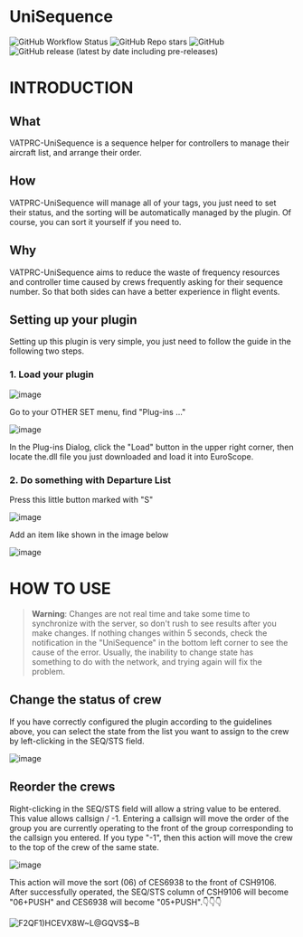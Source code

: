 # UniSequence

![GitHub Workflow Status](https://img.shields.io/github/actions/workflow/status/Ericple/VATPRC-UniSequence/msbuild.yml?style=flat-square)
![GitHub Repo stars](https://img.shields.io/github/stars/Ericple/VATPRC-UniSequence?style=social)
![GitHub](https://img.shields.io/github/license/Ericple/VATPRC-UniSequence?style=flat-square)
![GitHub release (latest by date including pre-releases)](https://img.shields.io/github/v/release/Ericple/VATPRC-UniSequence?display_name=tag&include_prereleases&style=flat-square)

# INTRODUCTION

## What

VATPRC-UniSequence is a sequence helper for controllers to manage their aircraft list, and arrange their order.

## How

VATPRC-UniSequence will manage all of your tags, you just need to set their status, and the sorting will be automatically managed by the plugin. Of course, you can sort it yourself if you need to.

## Why

VATPRC-UniSequence aims to reduce the waste of frequency resources and controller time caused by crews frequently asking for their sequence number. So that both sides can have a better experience in flight events.

## Setting up your plugin

Setting up this plugin is very simple, you just need to follow the guide in the following two steps.

### 1. Load your plugin

![image](https://github.com/Ericple/VATPRC-UniSequence/assets/13230558/250f49e6-baf2-47ec-ad73-87c5e0d5d3fc)

Go to your OTHER SET menu, find "Plug-ins ..."

![image](https://github.com/Ericple/VATPRC-UniSequence/assets/13230558/f9d17bbc-5379-411d-9c73-82a4c701c541)

In the Plug-ins Dialog, click the "Load" button in the upper right corner, then locate the.dll file you just downloaded and load it into EuroScope.

### 2. Do something with Departure List

Press this little button marked with "S"

![image](https://github.com/Ericple/VATPRC-UniSequence/assets/13230558/237d624b-7d96-4742-ba6d-379b1647530f)

Add an item like shown in the image below

![image](https://github.com/Ericple/VATPRC-UniSequence/assets/13230558/52e30d3c-d519-42da-b03e-1be629ab9d95)

# HOW TO USE

> **Warning**: Changes are not real time and take some time to synchronize with the server, so don't rush to see results after you make changes. If nothing changes within 5 seconds, check the notification in the "UniSequence" in the bottom left corner to see the cause of the error. Usually, the inability to change state has something to do with the network, and trying again will fix the problem.


## Change the status of crew

If you have correctly configured the plugin according to the guidelines above, you can select the state from the list you want to assign to the crew by left-clicking in the SEQ/STS field.

![image](https://github.com/Ericple/VATPRC-UniSequence/assets/13230558/3932fa8a-de12-4325-bcd9-db7e8035a7e4)

## Reorder the crews

Right-clicking in the SEQ/STS field will allow a string value to be entered. This value allows callsign / -1.
Entering a callsign will move the order of the group you are currently operating to the front of the group corresponding to the callsign you entered. If you type "-1", then this action will move the crew to the top of the crew of the same state.

![image](https://github.com/Ericple/VATPRC-UniSequence/assets/13230558/6ac55af7-2b0c-4bfa-83ce-24031af758cc)

This action will move the sort (06) of CES6938 to the front of CSH9106. After successfully operated, the SEQ/STS column of CSH9106 will become "06+PUSH" and CES6938 will become "05+PUSH".👇👇👇

![F2QF1)HCEVX8W~L@GQVS$~B](https://github.com/Ericple/VATPRC-UniSequence/assets/13230558/5777cbad-200b-4e69-ab53-a0242ff3c51e)
